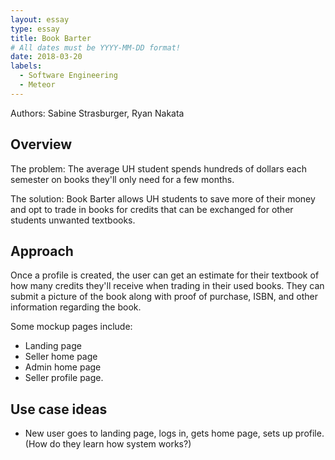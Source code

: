 ```yaml
---
layout: essay
type: essay
title: Book Barter
# All dates must be YYYY-MM-DD format!
date: 2018-03-20
labels:
  - Software Engineering
  - Meteor
---
```


Authors: Sabine Strasburger, Ryan Nakata

## Overview

The problem: The average UH student spends hundreds of dollars each semester on books they'll only need for a few months. 

The solution: Book Barter allows UH students to save more of their money and opt to trade in books for credits that can be exchanged for other students unwanted textbooks.

## Approach

Once a profile is created, the user can get an estimate for their textbook of how many credits they'll receive when trading in their used books. They can submit a picture of the book along with proof of purchase, ISBN, and other information regarding the book.

Some mockup pages include:

<ul>
<li>Landing page</li>
<li>Seller home page</li>
<li>Admin home page</li>
<li>Seller profile page.</li>
</ul>

## Use case ideas

<ul>
<li>New user goes to landing page, logs in, gets home page, sets up profile. (How do they learn how system works?)</li>
</ul>
